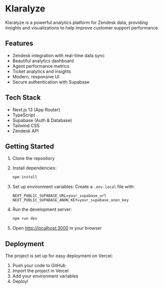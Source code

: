 # Klaralyze

Klaralyze is a powerful analytics platform for Zendesk data, providing insights and visualizations to help improve customer support performance.

## Features

- Zendesk integration with real-time data sync
- Beautiful analytics dashboard
- Agent performance metrics
- Ticket analytics and insights
- Modern, responsive UI
- Secure authentication with Supabase

## Tech Stack

- Next.js 13 (App Router)
- TypeScript
- Supabase (Auth & Database)
- Tailwind CSS
- Zendesk API

## Getting Started

1. Clone the repository
2. Install dependencies:
   ```bash
   npm install
   ```

3. Set up environment variables:
   Create a `.env.local` file with:
   ```
   NEXT_PUBLIC_SUPABASE_URL=your_supabase_url
   NEXT_PUBLIC_SUPABASE_ANON_KEY=your_supabase_anon_key
   ```

4. Run the development server:
   ```bash
   npm run dev
   ```

5. Open [http://localhost:3000](http://localhost:3000) in your browser

## Deployment

The project is set up for easy deployment on Vercel:

1. Push your code to GitHub
2. Import the project in Vercel
3. Add your environment variables
4. Deploy! 